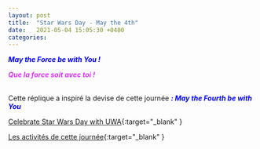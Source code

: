 ```yaml
---
layout: post
title:  "Star Wars Day - May the 4th"
date:   2021-05-04 15:05:30 +0400
categories: 
---
```

<span style="color: blue">***May the Force be with You !***</span>

<span style="color: #dd33ff">***Que la force soit avec toi !***</span>
<br>
<br>



Cette réplique a inspiré la devise de cette journée <span style="color: blue">***: May the Fourth be with You***</span>

[Celebrate Star Wars Day with UWA](https://www.youtube.com/watch?v=7dI2ST-C3lI&list=RDCMUCp8k4RG604aRzNh1H0U6UlA&index=2){:target="_blank" }


[Les activités de cette journée](https://www.starwars.com/star-wars-day){:target="_blank" }



